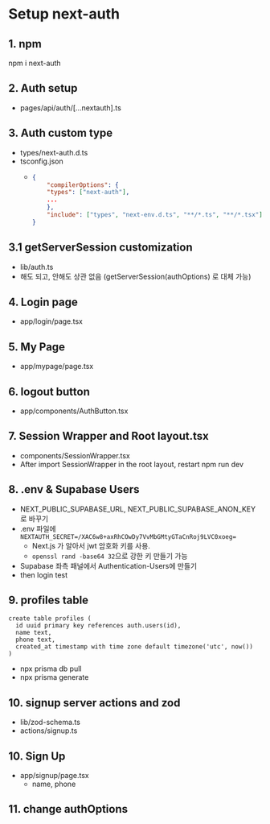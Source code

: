 # Setup next-auth

## 1. npm
npm i next-auth

## 2. Auth setup
- pages/api/auth/[...nextauth].ts

## 3. Auth custom type
- types/next-auth.d.ts
- tsconfig.json
  - ```json
    {
        "compilerOptions": {
        "types": ["next-auth"],
        ...
        },
        "include": ["types", "next-env.d.ts", "**/*.ts", "**/*.tsx"]
    }
    ```
## 3.1 getServerSession customization
- lib/auth.ts
- 해도 되고, 안해도 상관 없음 (getServerSession(authOptions) 로 대체 가능)

## 4. Login page
- app/login/page.tsx

## 5. My Page
- app/mypage/page.tsx

## 6. logout button
- app/components/AuthButton.tsx

## 7. Session Wrapper and Root layout.tsx
- components/SessionWrapper.tsx
- After import SessionWrapper in the root layout, restart npm run dev

## 8. .env & Supabase Users
- NEXT_PUBLIC_SUPABASE_URL, NEXT_PUBLIC_SUPABASE_ANON_KEY로 바꾸기
- .env 파일에 `NEXTAUTH_SECRET=/XAC6w8+axRhCOwDy7VvMbGMtyGTaCnRoj9LVC0xoeg=`
  - Next.js 가 알아서 jwt 암호화 키를 사용.
  - `openssl rand -base64 32`으로 강한 키 만들기 가능
- Supabase 좌측 패널에서 Authentication-Users에 만들기
- then login test

## 9. profiles table
```postgresql
create table profiles (
  id uuid primary key references auth.users(id),
  name text,
  phone text,
  created_at timestamp with time zone default timezone('utc', now())
)
```
- npx prisma db pull
- npx prisma generate

## 10. signup server actions and zod
- lib/zod-schema.ts
- actions/signup.ts

## 10. Sign Up
- app/signup/page.tsx
  - name, phone

## 11. change authOptions